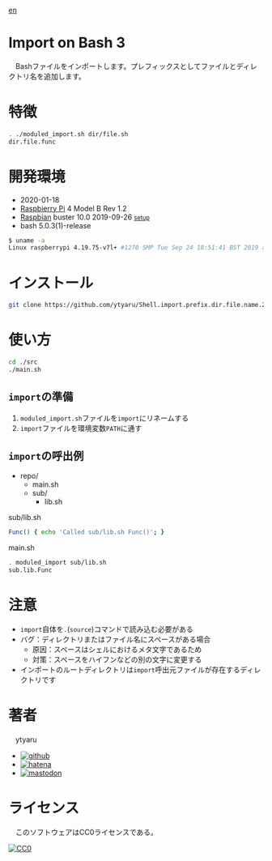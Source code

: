 [en](./README.md)

# Import on Bash 3

　Bashファイルをインポートします。プレフィックスとしてファイルとディレクトリ名を追加します。

# 特徴

```sh
. ./moduled_import.sh dir/file.sh
dir.file.func
```

# 開発環境

* <time datetime="2020-01-18T15:11:55+0900">2020-01-18</time>
* [Raspbierry Pi](https://ja.wikipedia.org/wiki/Raspberry_Pi) 4 Model B Rev 1.2
* [Raspbian](https://ja.wikipedia.org/wiki/Raspbian) buster 10.0 2019-09-26 <small>[setup](http://ytyaru.hatenablog.com/entry/2019/12/25/222222)</small>
* bash 5.0.3(1)-release

```sh
$ uname -a
Linux raspberrypi 4.19.75-v7l+ #1270 SMP Tue Sep 24 18:51:41 BST 2019 armv7l GNU/Linux
```

# インストール

```sh
git clone https://github.com/ytyaru/Shell.import.prefix.dir.file.name.20200121000000
```

# 使い方

```sh
cd ./src
./main.sh
```

## `import`の準備

1. `moduled_import.sh`ファイルを`import`にリネームする
2. `import`ファイルを環境変数`PATH`に通す

## `import`の呼出例

* repo/
    * main.sh
    * sub/
        * lib.sh

sub/lib.sh
```sh
Func() { echo 'Called sub/lib.sh Func()'; }
```
main.sh
```sh
. moduled_import sub/lib.sh
sub.lib.Func
```

# 注意

* `import`自体を`.`(`source`)コマンドで読み込む必要がある
* バグ：ディレクトリまたはファイル名にスペースがある場合
    * 原因：スペースはシェルにおけるメタ文字であるため
    * 対策：スペースをハイフンなどの別の文字に変更する
* インポートのルートディレクトリは`import`呼出元ファイルが存在するディレクトリです

# 著者

　ytyaru

* [![github](http://www.google.com/s2/favicons?domain=github.com)](https://github.com/ytyaru "github")
* [![hatena](http://www.google.com/s2/favicons?domain=www.hatena.ne.jp)](http://ytyaru.hatenablog.com/ytyaru "hatena")
* [![mastodon](http://www.google.com/s2/favicons?domain=mstdn.jp)](https://mstdn.jp/web/accounts/233143 "mastdon")

# ライセンス

　このソフトウェアはCC0ライセンスである。

[![CC0](http://i.creativecommons.org/p/zero/1.0/88x31.png "CC0")](http://creativecommons.org/publicdomain/zero/1.0/deed.ja)

